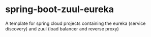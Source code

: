 # spring-boot-zuul-eureka
A template for spring cloud projects containing the eureka (service discovery) and zuul (load balancer and reverse proxy)
